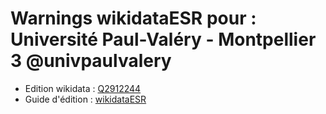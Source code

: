 Warnings wikidataESR pour : Université Paul-Valéry - Montpellier 3 @univpaulvalery
================

- Edition wikidata : [Q2912244](https://www.wikidata.org/wiki/Q2912244)
- Guide d'édition : [wikidataESR](https://github.com/cpesr/wikidataESR/)

